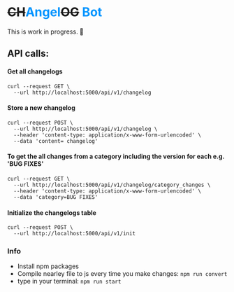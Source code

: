 # ~~CH~~<strong style="color: #0095ff">Angel</strong>~~OG~~ <strong style="color: #0095ff">Bot</strong>

This is work in progress. 🤖

## API calls:
#### Get all changelogs
```
curl --request GET \
  --url http://localhost:5000/api/v1/changelog
```
#### Store a new changelog
```
curl --request POST \
  --url http://localhost:5000/api/v1/changelog \
  --header 'content-type: application/x-www-form-urlencoded' \
  --data 'content= changelog'
```

#### To get the all changes from a category including the version for each e.g. 'BUG FIXES'
```
curl --request GET \
  --url http://localhost:5000/api/v1/changelog/category_changes \
  --header 'content-type: application/x-www-form-urlencoded' \
  --data 'category=BUG FIXES'
```
#### Initialize the changelogs table

```
curl --request POST \
  --url http://localhost:5000/api/v1/init
```


### Info
* Install npm packages
* Compile nearley file to js every time you make changes:
`npm run convert`
* type in your terminal: 
`npm run start`
